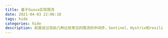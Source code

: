```yaml
---
title: 基于Guava实现限流
date: 2021-04-03 22:06:18
tags: hide
categories: hide
description: 前面说过目前几种比较常见的限流的中间件，Sentinel、Hystrix和resilience4j，也提到过自己实现限流功能，今天就基于Guava实现一哈限流功能。
---
```

